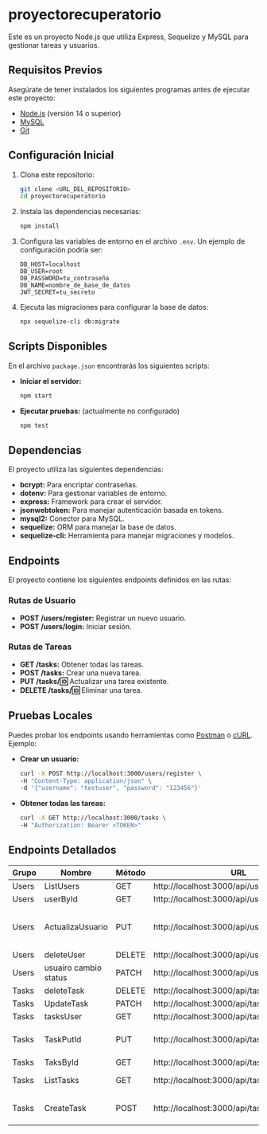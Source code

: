 # proyectorecuperatorio

Este es un proyecto Node.js que utiliza Express, Sequelize y MySQL para gestionar tareas y usuarios.

## Requisitos Previos

Asegúrate de tener instalados los siguientes programas antes de ejecutar este proyecto:

- [Node.js](https://nodejs.org/) (versión 14 o superior)
- [MySQL](https://www.mysql.com/)
- [Git](https://git-scm.com/)

## Configuración Inicial

1. Clona este repositorio:

    ```bash
    git clone <URL_DEL_REPOSITORIO>
    cd proyectorecuperatorio
    ```

2. Instala las dependencias necesarias:

    ```bash
    npm install
    ```

3. Configura las variables de entorno en el archivo `.env`. Un ejemplo de configuración podría ser:

    ```
    DB_HOST=localhost
    DB_USER=root
    DB_PASSWORD=tu_contraseña
    DB_NAME=nombre_de_base_de_datos
    JWT_SECRET=tu_secreto
    ```

4. Ejecuta las migraciones para configurar la base de datos:

    ```bash
    npx sequelize-cli db:migrate
    ```

## Scripts Disponibles

En el archivo `package.json` encontrarás los siguientes scripts:

- **Iniciar el servidor:**

    ```bash
    npm start
    ```

- **Ejecutar pruebas:** (actualmente no configurado)

    ```bash
    npm test
    ```

## Dependencias

El proyecto utiliza las siguientes dependencias:

- **bcrypt:** Para encriptar contraseñas.
- **dotenv:** Para gestionar variables de entorno.
- **express:** Framework para crear el servidor.
- **jsonwebtoken:** Para manejar autenticación basada en tokens.
- **mysql2:** Conector para MySQL.
- **sequelize:** ORM para manejar la base de datos.
- **sequelize-cli:** Herramienta para manejar migraciones y modelos.

## Endpoints

El proyecto contiene los siguientes endpoints definidos en las rutas:

### Rutas de Usuario

- **POST /users/register:** Registrar un nuevo usuario.
- **POST /users/login:** Iniciar sesión.

### Rutas de Tareas

- **GET /tasks:** Obtener todas las tareas.
- **POST /tasks:** Crear una nueva tarea.
- **PUT /tasks/:id:** Actualizar una tarea existente.
- **DELETE /tasks/:id:** Eliminar una tarea.

## Pruebas Locales

Puedes probar los endpoints usando herramientas como [Postman](https://www.postman.com/) o [cURL](https://curl.se/). Ejemplo:

- **Crear un usuario:**

    ```bash
    curl -X POST http://localhost:3000/users/register \
    -H "Content-Type: application/json" \
    -d '{"username": "testuser", "password": "123456"}'
    ```

- **Obtener todas las tareas:**

    ```bash
    curl -X GET http://localhost:3000/tasks \
    -H "Authorization: Bearer <TOKEN>"
    ```


## Endpoints Detallados

| Grupo       | Nombre             | Método | URL                           | Body Ejemplo             |
|-------------|--------------------|--------|-------------------------------|--------------------------|
| Users       | ListUsers          | GET    | http://localhost:3000/api/users | N/A                     |
| Users       | userById           | GET    | http://localhost:3000/api/users/2 | N/A                     |
| Users       | ActualizaUsuario   | PUT    | http://localhost:3000/api/users/2 | {"username": "JorgeArze2", "password": "password123"} |
| Users       | deleteUser         | DELETE | http://localhost:3000/api/users/3 | N/A                     |
| Users       | usuairo cambio status | PATCH | http://localhost:3000/api/users/1 | {"status": "inactive"}  |
| Tasks       | deleteTask         | DELETE | http://localhost:3000/api/tasks/4 | N/A                     |
| Tasks       | UpdateTask         | PATCH  | http://localhost:3000/api/tasks/3 | {"done": true}          |
| Tasks       | tasksUser          | GET    | http://localhost:3000/api/tasks/users/2/tasks | N/A |
| Tasks       | TaskPutId          | PUT    | http://localhost:3000/api/tasks/3 | {"name": "Cambio de tarea"} |
| Tasks       | TaksById           | GET    | http://localhost:3000/api/tasks/3 | N/A                     |
| Tasks       | ListTasks          | GET    | http://localhost:3000/api/tasks/ | {"name": "Mi primera tarea"} |
| Tasks       | CreateTask         | POST   | http://localhost:3000/api/tasks/ | {"name": "Mi tarea por oro usaurio 2"} |
